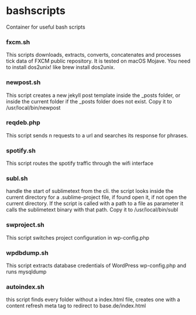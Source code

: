 # bashscripts
Container for useful bash scripts

### fxcm.sh
This scripts downloads, extracts, converts, concatenates and processes tick data of FXCM public repository. It is tested on macOS Mojave. You need to install dos2unix! like brew install dos2unix.

### newpost.sh
This script creates a new jekyll post template inside the _posts folder, or inside the current folder if the _posts folder does not exist. Copy it to /usr/local/bin/newpost 

### reqdeb.php
This script sends n requests to a url and searches its response for phrases.

### spotify.sh
This script routes the spotify traffic through the wifi interface

### subl.sh
handle the start of sublimetext from the cli. the script looks inside the current directory for a .sublime-project file, if found open it, if not open the current directory. If the script is called with a path to a file as parameter it calls the sublimetext binary with that path. Copy it to /usr/local/bin/subl 

### swproject.sh
This script switches project configuration in wp-config.php

### wpdbdump.sh
This script extracts database credentials of WordPress wp-config.php and runs mysqldump

### autoindex.sh
this script finds every folder without a index.html file, creates one with a content refresh meta tag to redirect to base.de/index.html